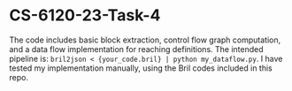 # CS-6120-23-Task-4

The code includes basic block extraction, control flow graph computation, and a data flow implementation for reaching definitions.
The intended pipeline is: `bril2json < {your_code.bril} | python my_dataflow.py`.
I have tested my implementation manually, using the Bril codes included in this repo.
